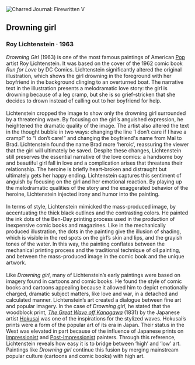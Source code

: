<div class="artwork-of-the-day">
  <div class="container">
    <div class="img-wrapper">
      <img
        src="https://uploads8.wikiart.org/images/roy-lichtenstein/drowning-girl-1963(1).jpg"
        alt="Charred Journal: Firewritten V" />
    </div>
    <div class="artwork-detail">
      <div class="artwork-origin"> 
        <h2 class="artwork-name">Drowning girl</h2>
        <h3 class="artist">
          Roy Lichtenstein
                    ·  1963
        </h3>
      </div>
      <p class="description">
        <span class="artwork-description-text ng-binding" ng-bind-html="viewModel.ArtworkOfTheDay.Description | unsafe"><i>Drowning Girl</i> (1963) is one of the most famous paintings of American <a target="_blank" href="https://www.wikiart.org/en/artists-by-art-movement/pop-art">Pop</a> artist Roy Lichtenstein. It was based on the cover of the 1962 comic book <i>Run for Love</i> by DC Comics. Lichtenstein significantly altered the original illustration, which shows the girl drowning in the foreground with her boyfriend in the background clinging to an overturned boat. The narrative text in the illustration presents a melodramatic love story: the girl is drowning because of a leg cramp, but she is so grief-stricken that she decides to drown instead of calling out to her boyfriend for help.<br><br>Lichtenstein cropped the image to show only the drowning girl surrounded by a threatening wave. By focusing on the girl’s anguished expression, he heightened the dramatic quality of the image. The artist also altered the text in the thought bubble in two ways: changing the line ‘I don’t care if I have a cramp!” to “I don’t care!” and changing the boyfriend's name from Mal to Brad. Lichtenstein found the name Brad more ‘heroic’, reassuring the viewer that the girl will ultimately be saved. Despite these changes, Lichtenstein still preserves the essential narrative of the love comics: a handsome boy and beautiful girl fall in love and a complication arises that threatens their relationship. The heroine is briefly heart-broken and distraught but ultimately gets her happy ending. Lichtenstein captures this sentiment of anguish by focusing on the girl and her emotional reaction. By playing up the melodramatic qualities of the story and the exaggerated behavior of the heroine, Lichtenstein injected irony and humor into the painting.<br><br>In terms of style, Lichtenstein mimicked the mass-produced image, by accentuating the thick black outlines and the contrasting colors. He painted the ink dots of the Ben-Day printing process used in the production of inexpensive comic books and magazines. Like in the mechanically produced illustration, the dots in the painting give the illusion of shading, which is visible in the red spots on the girl’s skin and lips, and the grayish tones of the water. In this way, the painting conflates between the mechanical printing process and the traditional technique of oil painting, and between the mass-produced image in the comic book and the unique artwork.<br><br>Like <i>Drowning girl</i>, many of Lichtenstein’s early paintings were based on imagery found in cartoons and comic books. He found the style of comic books and cartoons appealing because it allowed him to depict emotionally charged, dramatic subject matters, like love and war, in a detached and calculated manner. Lichtenstein’s art created a dialogue between fine art and popular imagery. In the case of <i>Drowning girl</i>, he stated that the woodblock print, <a target="_blank" href="https://www.wikiart.org/en/katsushika-hokusai/the-great-wave-of-kanagawa-1831"><i>The Great Wave off Kanagawa</i></a> (1831) by the Japanese artist <a target="_blank" href="https://www.wikiart.org/en/katsushika-hokusai">Hokusai</a> was one of the inspirations for the stylized waves. Hokusai’s prints were a form of the popular art of its era in Japan. Their status in the West was elevated in part because of the influence of Japanese prints on <a target="_blank" href="https://www.wikiart.org/en/artists-by-art-movement/impressionism">Impressionist</a> and <a target="_blank" href="https://www.wikiart.org/en/artists-by-art-movement/post-impressionism">Post-Impressionist</a> painters. Through this reference, Lichtenstein reveals how easy it is to bridge between ‘high’ and ‘low’ art. Paintings like <i>Drowning girl</i> continue this fusion by merging mainstream popular culture (cartoons and comic books) with high art.</span>
                        <div class="text-shadow-container" ng-show="showShadow" style=""></div>
      </p>
    </div>
  </div>

</div>
